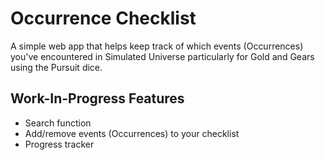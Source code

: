 # Occurrence Checklist

A simple web app that helps keep track of which events (Occurrences) you've encountered in Simulated Universe particularly for Gold and Gears using the Pursuit dice.

## Work-In-Progress Features

- Search function
- Add/remove events (Occurrences) to your checklist
- Progress tracker
